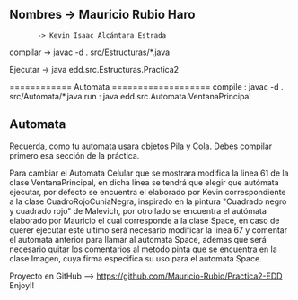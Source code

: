 ## Nombres -> Mauricio Rubio Haro        
           -> Kevin Isaac Alcántara Estrada

compilar -> javac -d . src/Estructuras/*.java

Ejecutar -> java edd.src.Estructuras.Practica2



============ Automata ===================
compile : javac -d . src/Automata/*.java
run : java edd.src.Automata.VentanaPrincipal



## Automata
Recuerda, como tu automata usara objetos Pila y Cola. Debes compilar primero esa sección de la práctica. 


Para cambiar el Automata Celular que se mostrara modifica la linea 61 de la clase VentanaPrincipal, en dicha
linea se tendrá que elegir que autómata ejecutar, por defecto se encuentra el elaborado por Kevin correspondiente a la clase CuadroRojoCuniaNegra, inspirado en la pintura "Cuadrado negro y cuadrado rojo" de Malevich, por otro lado se encuentra el autómata elaborado por Mauricio el cual corresponde a la clase Space, en caso de querer ejecutar este ultimo será necesario modificar la linea 67 y comentar el automata anterior para llamar al automata Space, ademas que será necesario quitar los comentarios al metodo pinta que se encuentra en la clase Imagen, cuya firma especifica su uso para el automata Space.

Proyecto en GitHub --> https://github.com/Mauricio-Rubio/Practica2-EDD
Enjoy!!

